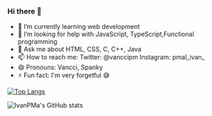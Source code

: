 ### Hi there 👋
- 🌱 I’m currently learning web development
- 🤔 I’m looking for help with JavaScript, TypeScript,Functional programming
- 💬 Ask me about HTML, CSS, C, C++, Java
- 📫 How to reach me: Twitter: @vanccipm Instagram: pmal_ivan_
- 😄 Pronouns: Vancci, Spanky
- ⚡ Fun fact: I'm very forgetful 😅

[![Top Langs](https://github-readme-stats.vercel.app/api/top-langs/?username=IvanPMa)](https://github.com/IvanPMa/github-readme-stats)

![IvanPMa's GitHub stats](https://github-readme-stats.vercel.app/api?username=IvanPMa&show_icons=true&theme=radical)
